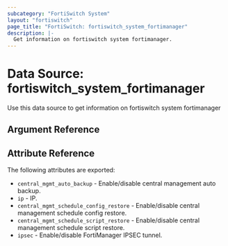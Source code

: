 ```yaml
---
subcategory: "FortiSwitch System"
layout: "fortiswitch"
page_title: "FortiSwitch: fortiswitch_system_fortimanager"
description: |-
  Get information on fortiswitch system fortimanager.
---
```


# Data Source: fortiswitch_system_fortimanager
Use this data source to get information on fortiswitch system fortimanager

## Argument Reference



## Attribute Reference

The following attributes are exported:

* `central_mgmt_auto_backup` - Enable/disable central management auto backup.
* `ip` - IP.
* `central_mgmt_schedule_config_restore` - Enable/disable central management schedule config restore.
* `central_mgmt_schedule_script_restore` - Enable/disable central management schedule script restore.
* `ipsec` - Enable/disable FortiManager IPSEC tunnel.

